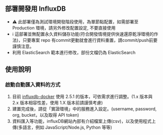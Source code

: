 ## 部署開發用 InfluxDB
- :warning: 此部署僅為測試環境開發階段使用，為單節點配置，如需部署至 Production 環境，請另外修改配置設定, 不要直接使用
- :information_source: 這部署並無配置永久資料儲存功能(符合開發情境提供快速還原乾淨環境的作法)，只要專案 repo 有commit更動就會進行資料重置，請commit/push前要謹慎注意。
- 利用 ElasticSearch 範本進行修改，部份文檔仍為 ElasticSearch

## 使用說明

### 啟動自動匯入資料的方式

1. 目前 [influxdb-docker](https://hub.docker.com/_/influxdb) 使用 2.5.1 的版本，可依需求進行調整。(1.x 版本與 2.x 版本相容性差，使用 1.X 版本前請謹慎考慮)
2. 建置完成後，請從「實證環境」中的服務進入設定。(username, password, org, bucket，以及取得 API token)
3. 資料匯入等功能，influxDB網站內部有介紹檔案上傳(csv)，以及使用程式上傳(多語言，例如 JavaScript/Node.js, Python 等等)
